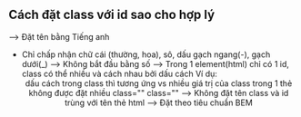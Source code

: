 ## Cách đặt class với id sao cho hợp lý

--> Đặt tên bằng Tiếng anh

- Chỉ chấp nhận chữ cái (thường, hoa), sô, dấu gạch ngang(-), gạch dưới(\_)
  --> Không bắt đầu bằng số
  --> Trong 1 element(html) chỉ có 1 id, class có thể nhiều và cách nhau bởi dấu cách
  Ví dụ: <header id="header" class="header header-fixed header-top"> dấu cách trong class thì tương ứng vs nhiều giá trị của class trong 1 thẻ không được đặt nhiều class="" class=""
  --> Không đặt tên class và id trùng với tên thẻ html
  --> Đặt theo tiêu chuẩn BEM
